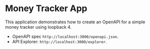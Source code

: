 # Money Tracker App

This application demonstrates how to create an OpenAPI for a simple money tracker using loopback 4.

- OpenAPI spec `http://localhost:3000/openapi.json`.
- API Explorer: `http://localhost:3000/explorer`.
